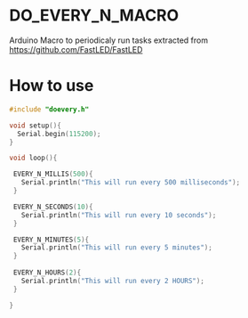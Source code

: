# DO_EVERY_N_MACRO
Arduino Macro to periodicaly run tasks
extracted from https://github.com/FastLED/FastLED

# How to use
 ```cpp
#include "doevery.h"

void setup(){
   Serial.begin(115200);
}

void loop(){

  EVERY_N_MILLIS(500){
    Serial.println("This will run every 500 milliseconds");
  }

  EVERY_N_SECONDS(10){
    Serial.println("This will run every 10 seconds");
  }

  EVERY_N_MINUTES(5){
    Serial.println("This will run every 5 minutes");
  }
  
  EVERY_N_HOURS(2){
    Serial.println("This will run every 2 HOURS");
  }

}



 ```
